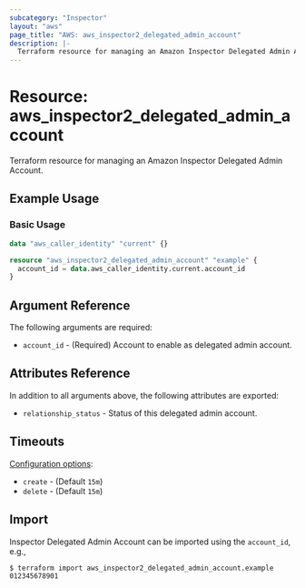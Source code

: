 ```yaml
---
subcategory: "Inspector"
layout: "aws"
page_title: "AWS: aws_inspector2_delegated_admin_account"
description: |-
  Terraform resource for managing an Amazon Inspector Delegated Admin Account.
---
```


# Resource: aws_inspector2_delegated_admin_account

Terraform resource for managing an Amazon Inspector Delegated Admin Account.

## Example Usage

### Basic Usage

```terraform
data "aws_caller_identity" "current" {}

resource "aws_inspector2_delegated_admin_account" "example" {
  account_id = data.aws_caller_identity.current.account_id
}
```

## Argument Reference

The following arguments are required:

* `account_id` - (Required) Account to enable as delegated admin account.

## Attributes Reference

In addition to all arguments above, the following attributes are exported:

* `relationship_status` - Status of this delegated admin account.

## Timeouts

[Configuration options](https://developer.hashicorp.com/terraform/language/resources/syntax#operation-timeouts):

* `create` - (Default `15m`)
* `delete` - (Default `15m`)

## Import

Inspector Delegated Admin Account can be imported using the `account_id`, e.g.,

```
$ terraform import aws_inspector2_delegated_admin_account.example 012345678901
```
